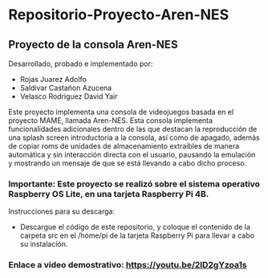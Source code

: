 # Repositorio-Proyecto-Aren-NES


 
## Proyecto de la consola Aren-NES

Desarrollado, probado e implementado por:
- Rojas Juarez Adolfo
- Saldivar Castañon Azucena
- Velasco Rodriguez David Yair

Este proyecto implementa una consola de videojuegos basada en el proyecto MAME, llamada Aren-NES. Esta consola implementa funcionalidades adicionales dentro de las que destacan la reproducción de una splash screen introductoria a la consola, así como de apagado, además de copiar roms de unidades de almacenamiento extraibles de manera automática y sin interacción directa con el usuario, pausando la emulación y mostrando un mensaje de que se está llevando a cabo dicho proceso.

### Importante: Este proyecto se realizó sobre el sistema operativo Raspberry OS Lite, en una tarjeta Raspberry Pi 4B.

Instrucciones para su descarga:
- Descargue el código de este repositorio, y coloque el contenido de la carpeta src en el /home/pi de la tarjeta Raspberry Pi para llevar a cabo su instalación.

### Enlace a video demostrativo: https://youtu.be/2lD2gYzoa1s
